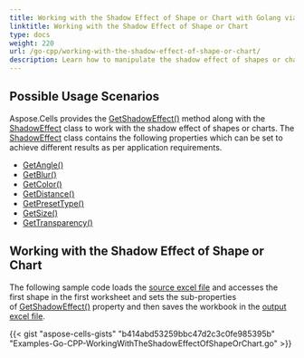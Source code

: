 ```yaml
---
title: Working with the Shadow Effect of Shape or Chart with Golang via C++
linktitle: Working with the Shadow Effect of Shape or Chart
type: docs
weight: 220
url: /go-cpp/working-with-the-shadow-effect-of-shape-or-chart/
description: Learn how to manipulate the shadow effect of shapes or charts using Aspose.Cells for C++.
---
```


## **Possible Usage Scenarios**
Aspose.Cells provides the [GetShadowEffect()](https://reference.aspose.com/cells/go-cpp/shape/getshadoweffect/) method along with the [ShadowEffect](https://reference.aspose.com/cells/cpp/aspose.cells.drawing/shadoweffect/) class to work with the shadow effect of shapes or charts. The [ShadowEffect](https://reference.aspose.com/cells/cpp/aspose.cells.drawing/shadoweffect/) class contains the following properties which can be set to achieve different results as per application requirements.

- [GetAngle()](https://reference.aspose.com/cells/go-cpp/shadoweffect/getangle/)
- [GetBlur()](https://reference.aspose.com/cells/go-cpp/shadoweffect/getblur/)
- [GetColor()](https://reference.aspose.com/cells/go-cpp/shadoweffect/getcolor/)
- [GetDistance()](https://reference.aspose.com/cells/go-cpp/shadoweffect/getdistance/)
- [GetPresetType()](https://reference.aspose.com/cells/go-cpp/shadoweffect/getpresettype/)
- [GetSize()](https://reference.aspose.com/cells/go-cpp/shadoweffect/getsize/)
- [GetTransparency()](https://reference.aspose.com/cells/go-cpp/shadoweffect/gettransparency/)

## **Working with the Shadow Effect of Shape or Chart**
The following sample code loads the [source excel file](5115425.xlsx) and accesses the first shape in the first worksheet and sets the sub-properties of [GetShadowEffect()](https://reference.aspose.com/cells/cpp/aspose.cells.drawing/shape/getshadoweffect/) property and then saves the workbook in the [output excel file](5115411.xlsx).

{{< gist "aspose-cells-gists" "b414abd53259bbc47d2c3c0fe985395b" "Examples-Go-CPP-WorkingWithTheShadowEffectOfShapeOrChart.go" >}}